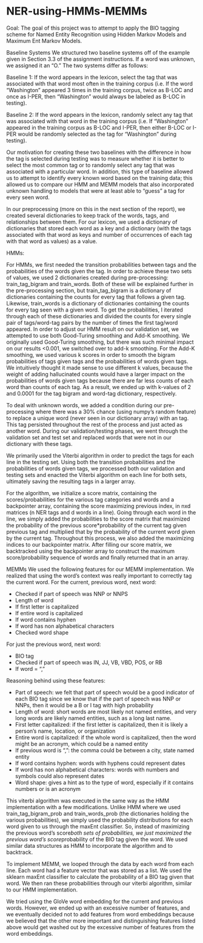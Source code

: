 # NER-using-HMMs-MEMMs

Goal: The goal of this project was to attempt to apply the BIO tagging scheme for Named Entity Recognition using Hidden Markov Models and Maximum Ent Markov Models.

Baseline Systems
We structured two baseline systems off of the example given in Section 3.3 of the
assignment instructions. If a word was unknown, we assigned it an “O.” The two systems differ
as follows:

Baseline 1: If the word appears in the lexicon, select the tag that was associated with that
word most often in the training corpus (i.e. If the word “Washington” appeared 3 times in the
training corpus, twice as B-LOC and once as I-PER, then “Washington” would always be labeled
as B-LOC in testing).

Baseline 2: If the word appears in the lexicon, randomly select any tag that was
associated with that word in the training corpus (i.e. If “Washington” appeared in the training
corpus as B-LOC and I-PER, then either B-LOC or I-PER would be randomly selected as the tag
for “Washington” during testing).

Our motivation for creating these two baselines with the difference in how the tag is
selected during testing was to measure whether it is better to select the most common tag or to
randomly select any tag that was associated with a particular word. In addition, this type of
baseline allowed us to attempt to identify every known word based on the training data; this
allowed us to compare our HMM and MEMM models that also incorporated unknown handling
to models that were at least able to “guess” a tag for every seen word.

In our preprocessing (more on this in the next section of the report), we created several
dictionaries to keep track of the words, tags, and relationships between them. For our lexicon, we
used a dictionary of dictionaries that stored each word as a key and a dictionary (with the tags
associated with that word as keys and number of occurrences of each tag with that word as
values) as a value.

HMMs:

For HMMs, we first needed the transition probabilities between tags and the probabilities
of the words given the tag. In order to achieve these two sets of values, we used 2 dictionaries
created during pre-processing: train_tag_bigram and train_words. Both of these will be explained
further in the pre-processing section, but train_tag_bigram is a dictionary of dictionaries
containing the counts for every tag that follows a given tag. Likewise, train_words is a dictionary
of dictionaries containing the counts for every tag seen with a given word. To get the
probabilities, I iterated through each of these dictionaries and divided the counts for every single
pair of tags/word-tag pairs by the number of times the first tag/word appeared.
In order to adjust our HMM result on our validation set, we attempted to use both
Good-Turing smoothing and Add-K smoothing. We originally used Good-Turing smoothing, but
there was such minimal impact on our results <0.001, we switched over to add-k smoothing. For
the Add-K smoothing, we used various k scores in order to smooth the bigram probabilities of
tags given tags and the probabilities of words given tags. We intuitively thought it made sense to
use different k values, because the weight of adding hallucinated counts would have a larger
impact on the probabilities of words given tags because there are far less counts of each word
than counts of each tag. As a result, we ended up with k-values of 2 and 0.0001 for the tag
bigram and word-tag dictionary, respectively.

To deal with unknown words, we added a condition during our pre-processing where
there was a 30% chance (using numpy’s random feature) to replace a unique word (never seen in
our dictionary array) with an <UNK> tag. This <UNK> tag persisted throughout the rest of the
process and just acted as another word. During our validation/testing phases, we went through
the validation set and test set and replaced words that were not in our dictionary with these
<UNK> tags.
  
We primarily used the Viterbi algorithm in order to predict the tags for each line in the
testing set. Using both the transition probabilities and the probabilities of words given tags, we
processed both our validation and testing sets and enacted the Viterbi algorithm on each line for
both sets, ultimately saving the resulting tags in a larger array.

For the algorithm, we initialize a score matrix, containing the scores/probabilities for the
various tag categories and words and a backpointer array, containing the score maximizing
previous index, in nxd matrices (n NER tags and d words in a line). Going through each word in
the line, we simply added the probabilities to the score matrix that maximized the probability of
the previous score*probability of the current tag given previous tag and multiplied that by the
probability of the current word given by the current tag. Throughout this process, we also added
the maximizing indices to our backpointer matrix. After filling our score matrix, we backtracked
using the backpointer array to construct the maximum score/probability sequence of words and
finally returned that in an array.

MEMMs
We used the following features for our MEMM implementation. We realized that using the
word’s context was really important to correctly tag the current word.
For the current, previous word, next word:
- Checked if part of speech was NNP or NNPS
- Length of word
- If first letter is capitalized
- If entire word is capitalized
- If word contains hyphen
- If word has non alphabetical characters
- Checked word shape

For just the previous word, next word:
- BIO tag
- Checked if part of speech was IN, JJ, VB, VBD, POS, or RB
- If word = “,”

Reasoning behind using these features:
- Part of speech: we felt that part of speech would be a good indicator of each BIO tag
since we know that if the part of speech was NNP or NNPs, then it would be a B or I tag
with high probability
- Length of word: short words are most likely not named entities, and very long words are
likely named entities, such as a long last name.
- First letter capitalized: if the first letter is capitalized, then it is likely a person’s name,
location, or organization
- Entire word is capitalized: if the whole word is capitalized, then the word might be an
acronym, which could be a named entity
- If previous word is “,”: the comma could be between a city, state named entity
- If word contains hyphen: words with hyphens could represent dates
- If word has non alphabetical characters: words with numbers and symbols could also
represent dates
- Word shape: gives a hint as to the type of word, especially if it contains numbers or is an
acronym

This viterbi algorithm was executed in the same way as the HMM implementation with a
few modifications. Unlike HMM where we used train_tag_bigram_prob and train_words_prob
(the dictionaries holding the various probabilities), we simply used the probability distributions
for each word given to us through the maxEnt classifier. So, instead of maximizing the previous
word’s score*both sets of probabilities, we just maximized the previous word’s score*probability
of the BIO tag given the word. We used similar data structures as HMM to incorporate the
algorithm and to backtrack.

To implement MEMM, we looped through the data by each word from each line. Each
word had a feature vector that was stored as a list. We used the sklearn maxEnt classifier to
calculate the probability of a BIO tag given that word. We then ran these probabilities through
our viterbi algorithm, similar to our HMM implementation.

We tried using the GloVe word embedding for the current and previous words. However,
we ended up with an excessive number of features, and we eventually decided not to add features
from word embeddings because we believed that the other more important and distinguishing
features listed above would get washed out by the excessive number of features from the word
embeddings.

